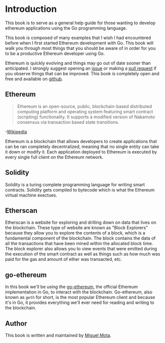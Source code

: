 # Introduction

This book is to serve as a general help guide for those wanting to develop ethereum applications using the Go programming language.

This book is composed of many examples that I wish I had encountered before when I first started Ethereum development with Go. This book will walk you through most things that you should be aware of in order for you to be a productive Ethereum developer using Go.

Ethereum is quickly evolving and things may go out of date sooner than anticipated. I strongly suggest opening an [issue](https://github.com/miguelmota/ethereum-development-with-go-book/issues) or making a [pull request](https://github.com/miguelmota/ethereum-development-with-go-book/pulls) if you observe things that can be improved. This book is completely open and free and available on [github](https://github.com/miguelmota/ethereum-development-with-go-book).

## Ethereum

> Ethereum is an open-source, public, blockchain-based distributed computing platform and operating system featuring smart contract (scripting) functionality. It supports a modified version of Nakamoto consensus via transaction based state transitions.

-[Wikipedia](https://en.wikipedia.org/wiki/Ethereum)

Ethereum is a blockchain that allows developers to create applications that can be ran completely decentralized, meaning that no single entity can take it down or modify it. Each application deployed to Ethereum is executed by every single full client on the Ethereum network.

## Solidity

Solidity is a turing complete programming language for writing smart contracts. Solidity gets compiled to bytecode which is what the Ethereum virtual machine exectues.

## Etherscan

Etherscan is a website for exploring and drilling down on data that lives on the blockchain. These type of website are known as "Block Explorers" because they allow you to explore the contents of a block, which is a fundamental component of the blockchain. The block contains the data of all the transactions that have been mined within the allocated block time. The block explorer also allows you to view events that were emitted during the execution of the smart contract as well as things such as how much was paid for the gas and amount of ether was transacted, etc.

## go-ethereum

In this book we'll be using the [go-ethereum](https://github.com/ethereum/go-ethereum), the official Ethereum implementation in Go, to interact with the blockchain. Go-ethereum, also known as `geth` for short, is the most popular Ethereum client and because it's in Go, it provides everything we'll ever need for reading and writing to the blockchain.

## Author

This book is written and maintained by [Miguel Mota](https://github.com/miguelmota).
